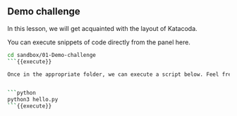 ## Demo challenge

In this lesson, we will get acquainted with the layout of Katacoda.

You can execute snippets of code directly from the panel here.


```bash
cd sandbox/01-Demo-challenge
```{{execute}}

Once in the appropriate folder, we can execute a script below. Feel free to explore the content in the folder as well.


```python
python3 hello.py
```{{execute}}
